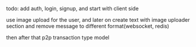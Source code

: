 todo: add auth, login, signup, and start with client side

use image upload for the user, and later on create text with image uploader section and remove message to different format(websocket, redis)

then after that p2p transaction type model
